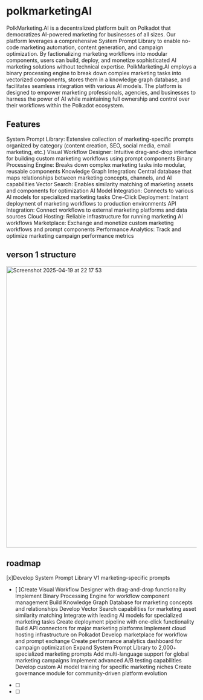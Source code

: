 # polkmarketingAI

PolkMarketing.AI is a decentralized platform built on Polkadot that democratizes AI-powered marketing for businesses of all sizes. Our platform leverages a comprehensive System Prompt Library to enable no-code marketing automation, content generation, and campaign optimization. By factionalizing marketing workflows into modular components, users can build, deploy, and monetize sophisticated AI marketing solutions without technical expertise. PolkMarketing.AI employs a binary processing engine to break down complex marketing tasks into vectorized components, stores them in a knowledge graph database, and facilitates seamless integration with various AI models. The platform is designed to empower marketing professionals, agencies, and businesses to harness the power of AI while maintaining full ownership and control over their workflows within the Polkadot ecosystem.


## Features
System Prompt Library: Extensive collection of marketing-specific prompts organized by category (content creation, SEO, social media, email marketing, etc.)
Visual Workflow Designer: Intuitive drag-and-drop interface for building custom marketing workflows using prompt components
Binary Processing Engine: Breaks down complex marketing tasks into modular, reusable components
Knowledge Graph Integration: Central database that maps relationships between marketing concepts, channels, and AI capabilities
Vector Search: Enables similarity matching of marketing assets and components for optimization
AI Model Integration: Connects to various AI models for specialized marketing tasks
One-Click Deployment: Instant deployment of marketing workflows to production environments
API Integration: Connect workflows to external marketing platforms and data sources
Cloud Hosting: Reliable infrastructure for running marketing AI workflows
Marketplace: Exchange and monetize custom marketing workflows and prompt components
Performance Analytics: Track and optimize marketing campaign performance metrics



## verson 1 structure

<img width="742" alt="Screenshot 2025-04-19 at 22 17 53" src="https://github.com/user-attachments/assets/49585904-8ae2-420f-94c9-b47b9d17b849" />

###

## roadmap
[x]Develop System Prompt Library V1 marketing-specific prompts
- [ ]Create Visual Workflow Designer with drag-and-drop functionality
Implement Binary Processing Engine for workflow component management
Build Knowledge Graph Database for marketing concepts and relationships
Develop Vector Search capabilities for marketing asset similarity matching
Integrate with leading AI models for specialized marketing tasks
Create deployment pipeline with one-click functionality
Build API connectors for major marketing platforms
Implement cloud hosting infrastructure on Polkadot
Develop marketplace for workflow and prompt exchange
Create performance analytics dashboard for campaign optimization
Expand System Prompt Library to 2,000+ specialized marketing prompts
Add multi-language support for global marketing campaigns
Implement advanced A/B testing capabilities
Develop custom AI model training for specific marketing niches
Create governance module for community-driven platform evolution
- [ ]
- [ ]

